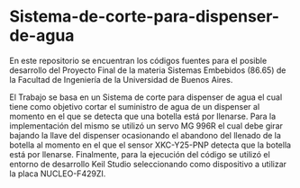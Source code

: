 # Sistema-de-corte-para-dispenser-de-agua
En este repositorio se encuentran los códigos fuentes para el posible desarrollo del Proyecto Final de la materia Sistemas Embebidos (86.65) de la Facultad de Ingeniería de la Universidad de Buenos Aires. 

El Trabajo se basa en un Sistema de corte para dispenser de agua el cual tiene como objetivo cortar el suministro de agua de un dispenser al momento en el que se detecta que una botella está por llenarse. Para la implementación del mismo se utilizó un servo MG 996R el cual debe girar bajando la llave del dispenser ocasionando el abandono del llenado de la botella al momento en el que el sensor XKC-Y25-PNP detecta que la botella está por llenarse. Finalmente, para la ejecución del código se utilizó el entorno de desarrollo Keil Studio seleccionando como dispositivo a utilizar la placa NUCLEO-F429ZI.



